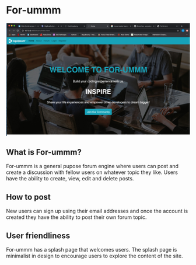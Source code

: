 # For-ummm

![splash page](docs/splash.png)

## What is For-ummm?
For-ummm is a general pupose forum engine where users can post and create a discussion with fellow users on whatever topic they like. Users have the ability to create, view, edit and delete posts. 

## How to post
New users can sign up using their email addresses and once the account is created they have the ability to post their own forum topic.

## User friendliness
For-ummm has a splash page that welcomes users. The splash page is minimalist in design to encourage users to explore the content of the site.
